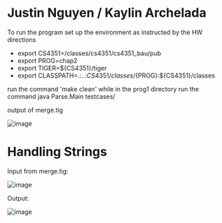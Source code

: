 # Justin Nguyen / Kaylin Archelada

To run the program set up the environment as instructed by the HW directions

- export CS4351=/classes/cs4351/cs4351_bau/pub
- export PROG=chap2
- export TIGER=${CS4351}/tiger
- export CLASSPATH=.:..:${CS4351}/classes/${PROG}:${CS4351}/classes

run the command 'make clean' while in the prog1 directory
run the command java Parse.Main testcases/<desired test file>

output of merge.tig

![image](https://user-images.githubusercontent.com/76065821/217415440-34ff467b-fc03-448e-b832-eec85ae8ae63.png)

  
  
# Handling Strings 

Input from merge.tig: 

![image](https://user-images.githubusercontent.com/76065821/217417286-ab5fbcec-0c80-4e9e-8ca7-7f0bb47688e8.png)

Output: 

![image](https://user-images.githubusercontent.com/76065821/217417391-48ea460a-bea2-41e4-97da-fb0944f5b92b.png)
